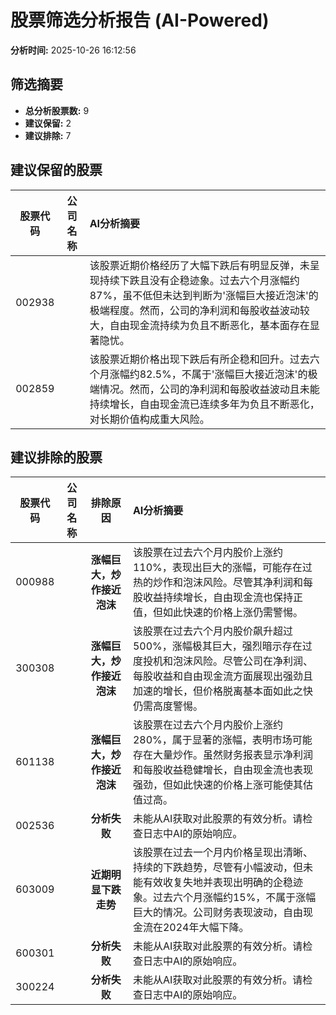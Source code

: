 # 股票筛选分析报告 (AI-Powered)

**分析时间:** 2025-10-26 16:12:56

## 筛选摘要

- **总分析股票数:** 9
- **建议保留:** 2
- **建议排除:** 7

## 建议保留的股票

| 股票代码 | 公司名称 | AI分析摘要 |
|:---:|:---:|:---|
| 002938 |  | 该股票近期价格经历了大幅下跌后有明显反弹，未呈现持续下跌且没有企稳迹象。过去六个月涨幅约87%，虽不低但未达到判断为'涨幅巨大接近泡沫'的极端程度。然而，公司的净利润和每股收益波动较大，自由现金流持续为负且不断恶化，基本面存在显著隐忧。 |
| 002859 |  | 该股票近期价格出现下跌后有所企稳和回升。过去六个月涨幅约82.5%，不属于'涨幅巨大接近泡沫'的极端情况。然而，公司的净利润和每股收益波动且未能持续增长，自由现金流已连续多年为负且不断恶化，对长期价值构成重大风险。 |

## 建议排除的股票

| 股票代码 | 公司名称 | 排除原因 | AI分析摘要 |
|:---:|:---:|:---:|:---|
| 000988 |  | **涨幅巨大，炒作接近泡沫** | 该股票在过去六个月内股价上涨约110%，表现出巨大的涨幅，可能存在过热的炒作和泡沫风险。尽管其净利润和每股收益持续增长，自由现金流也保持正值，但如此快速的价格上涨仍需警惕。 |
| 300308 |  | **涨幅巨大，炒作接近泡沫** | 该股票在过去六个月内股价飙升超过500%，涨幅极其巨大，强烈暗示存在过度投机和泡沫风险。尽管公司在净利润、每股收益和自由现金流方面展现出强劲且加速的增长，但价格脱离基本面如此之快仍需高度警惕。 |
| 601138 |  | **涨幅巨大，炒作接近泡沫** | 该股票在过去六个月内股价上涨约280%，属于显著的涨幅，表明市场可能存在大量炒作。虽然财务报表显示净利润和每股收益稳健增长，自由现金流也表现强劲，但如此快速的价格上涨可能使其估值过高。 |
| 002536 |  | **分析失败** | 未能从AI获取对此股票的有效分析。请检查日志中AI的原始响应。 |
| 603009 |  | **近期明显下跌走势** | 该股票在过去一个月内价格呈现出清晰、持续的下跌趋势，尽管有小幅波动，但未能有效收复失地并表现出明确的企稳迹象。过去六个月涨幅约15%，不属于涨幅巨大的情况。公司财务表现波动，自由现金流在2024年大幅下降。 |
| 600301 |  | **分析失败** | 未能从AI获取对此股票的有效分析。请检查日志中AI的原始响应。 |
| 300224 |  | **分析失败** | 未能从AI获取对此股票的有效分析。请检查日志中AI的原始响应。 |
